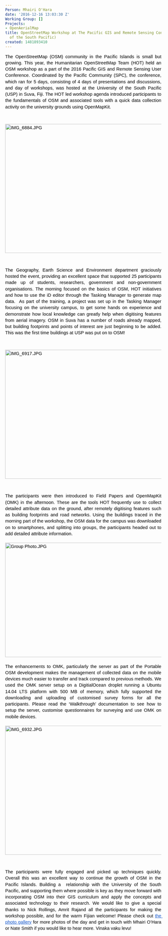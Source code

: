 ```yaml
---
Person: Mhairi O'Hara
date: '2016-12-16 13:03:30 Z'
Working Group: []
Projects:
- OpenAerialMap
title: OpenStreetMap Workshop at The Pacific GIS and Remote Sensing Conference (University
  of the South Pacific)
created: 1481893410
---
```

<p style="line-height: 1.38; margin-top: 0pt; margin-bottom: 0pt; text-align: justify;" dir="ltr"><span style="font-size: 14.666666666666666px; font-family: Arial; color: #000000; background-color: transparent; font-weight: 400; font-style: normal; font-variant: normal; text-decoration: none; vertical-align: baseline; white-space: pre-wrap;">The OpenStreetMap (OSM) community in the Pacific Islands is small but growing. This year, the Humanitarian OpenStreetMap Team (HOT) held an OSM workshop as a part of the 2016 Pacific GIS and Remote Sensing User Conference. Coordinated by the Pacific Community (SPC), the conference, which ran for 5 days, consisting of 4 days of presentations and discussions, and day of workshops, was hosted at the University of the South Pacific (USP) in Suva, Fiji. The HOT led workshop agenda introduced participants to the fundamentals of OSM and associated tools with a quick data collection activity on the university grounds using OpenMapKit. </span></p><p><strong id="docs-internal-guid-f569855b-07ba-cc58-87d2-3d0d8e185356" style="font-weight: normal;">&nbsp;</strong></p><p style="line-height: 1.38; margin-top: 0pt; margin-bottom: 0pt;" dir="ltr"><span style="font-size: 14.666666666666666px; font-family: Arial; color: #000000; background-color: transparent; font-weight: 400; font-style: normal; font-variant: normal; text-decoration: none; vertical-align: baseline; white-space: pre-wrap;"><img style="border: none; transform: rotate(0.00rad); -webkit-transform: rotate(0.00rad);" src="https://lh3.googleusercontent.com/jTBD1skAlRuZvPYb5uVBMp0_R7FGZqh4A_H9jo6DBM8SD_KdxoQB_R5urod603J-yTKc8HN0bgSCbjVVoHF38GA3n0d5cGB7Iz4ENgTC1YYdr9GcDx8rKw_OyA_4d5hnKc3wABzJ" alt="IMG_6884.JPG" width="624" height="416"></span></p><p><strong style="font-weight: normal;">&nbsp;</strong></p><p style="line-height: 1.38; margin-top: 0pt; margin-bottom: 0pt; text-align: justify;" dir="ltr"><span style="font-size: 14.666666666666666px; font-family: Arial; color: #000000; background-color: transparent; font-weight: 400; font-style: normal; font-variant: normal; text-decoration: none; vertical-align: baseline; white-space: pre-wrap;">The Geography, Earth Science and Environment department graciously hosted the event, providing an excellent space that supported 25 participants made up of students, researchers, government and non-government organisations. The morning focused on the basics of OSM, HOT initiatives and how to use the iD editor through the Tasking Manager to generate map data. &nbsp;As part of the training, a project was set up in the Tasking Manager focusing on the university campus, to get some hands on experience and demonstrate how local knowledge can greatly help when digitising features from aerial imagery. OSM in Suva has a number of roads already mapped, but building footprints and points of interest are just beginning to be added. This was the first time buildings at USP was put on to OSM! </span></p><p><strong style="font-weight: normal;">&nbsp;</strong></p><p style="line-height: 1.38; margin-top: 0pt; margin-bottom: 0pt;" dir="ltr"><span style="font-size: 14.666666666666666px; font-family: Arial; color: #000000; background-color: transparent; font-weight: 400; font-style: normal; font-variant: normal; text-decoration: none; vertical-align: baseline; white-space: pre-wrap;"><img style="border: none; transform: rotate(0.00rad); -webkit-transform: rotate(0.00rad);" src="https://lh4.googleusercontent.com/Y4EOxoT1rmk-cskV_AKxcsWsDp-qczJG-GoqnvwqwDM0tAlZD7HFa4pYmEhMxl6FKKdDGXtfpdDHuuPk2ublkyJehpMWwZ-zG6UDhinALCO3p1SpS--8ciGVxS6kOKHRXd_IWpz0" alt="IMG_6917.JPG" width="624" height="416"></span></p><p><strong style="font-weight: normal;">&nbsp;</strong></p><p style="line-height: 1.38; margin-top: 0pt; margin-bottom: 0pt; text-align: justify;" dir="ltr"><span style="font-size: 14.666666666666666px; font-family: Arial; color: #000000; background-color: transparent; font-weight: 400; font-style: normal; font-variant: normal; text-decoration: none; vertical-align: baseline; white-space: pre-wrap;">The participants were then introduced to Field Papers and OpenMapKit (OMK) in the afternoon. These are the tools HOT frequently use to collect detailed attribute data on the ground, after remotely digitising features such as building footprints and road networks. Using the buildings traced in the morning part</span><span style="font-size: 14.666666666666666px; font-family: Arial; color: #000000; background-color: transparent; font-weight: 400; font-style: normal; font-variant: normal; text-decoration: none; vertical-align: baseline; white-space: pre-wrap;"> of the workshop, the OSM data for the campus was downloaded on to smartphones, and splitting into groups, the participants headed out to add detailed attribute information.</span></p><p style="line-height: 1.38; margin-top: 0pt; margin-bottom: 0pt; text-align: justify;" dir="ltr">&nbsp;</p><p style="line-height: 1.38; margin-top: 0pt; margin-bottom: 0pt; text-align: justify;" dir="ltr"><span style="font-size: 14.666666666666666px; font-family: Arial; color: #000000; background-color: transparent; font-weight: 400; font-style: normal; font-variant: normal; text-decoration: none; vertical-align: baseline; white-space: pre-wrap;"><span id="docs-internal-guid-f569855b-07bc-0c39-9e3c-1462e34716c8" style="font-weight: normal;"><span style="font-size: 14.6667px; font-family: Arial; background-color: transparent; font-weight: 400; font-style: normal; font-variant-ligatures: normal; font-variant-caps: normal;"><img style="border-width: initial; border-style: none; transform: rotate(0rad);" src="https://lh6.googleusercontent.com/1YQs1bzdI9_zU0-svzlTXjrV93PKOyqocQUXVwhJ5kxR9WqhPIptxiqwJTEBf8jSbR4V3jMQxW3_YDsAbPU4VR3a-SlYtwIrWfbIh0ztqgIbUrqzqz5Y9HxsaisCcjHbMkKkIMCO" alt="Group Photo.JPG" width="624" height="369"></span></span></span></p><p style="line-height: 1.38; margin-top: 0pt; margin-bottom: 0pt; text-align: justify;" dir="ltr">&nbsp;</p><p style="line-height: 1.38; margin-top: 0pt; margin-bottom: 0pt; text-align: justify;" dir="ltr"><span style="font-size: 14.666666666666666px; font-family: Arial; color: #000000; background-color: transparent; font-weight: 400; font-style: normal; font-variant: normal; text-decoration: none; vertical-align: baseline; white-space: pre-wrap;">The enhancements to OMK, particularly the server as part of the Portable OSM development makes the management of collected data on the mobile devices much easier to transfer and track compared to previous methods. We used the OMK server setup on a DigitialOcean droplet running a Ubuntu 14.04 LTS platform with 500 MB of memory, which fully supported the downloading and uploading of customised survey forms for all the participants. Please read the ‘Walkthrough’ documentation to see how to setup the server, customise questionnaires for surveying and use OMK on mobile devices. </span></p><p style="line-height: 1.38; margin-top: 0pt; margin-bottom: 0pt; text-align: justify;" dir="ltr">&nbsp;</p><p style="line-height: 1.38; margin-top: 0pt; margin-bottom: 0pt;" dir="ltr"><span style="font-size: 14.666666666666666px; font-family: Arial; color: #000000; background-color: transparent; font-weight: 400; font-style: normal; font-variant: normal; text-decoration: none; vertical-align: baseline; white-space: pre-wrap;"><img style="border: none; transform: rotate(0.00rad); -webkit-transform: rotate(0.00rad);" src="https://lh4.googleusercontent.com/Hdl572WAfTKiAqoijFkPSfiEFQYV8cUyyuFq16CqaMZO_T4FaRpJub-QL-JupFMVN7DZRmpHMZWnIJ-mD7oMe8ZGqgBKA8kqF4b9y0P4p4uPxvZioO6G7IwSg_pB313xm20ZkL7S" alt="IMG_6932.JPG" width="624" height="416"></span></p><p><strong style="font-weight: normal;">&nbsp;</strong></p><p style="line-height: 1.38; margin-top: 0pt; margin-bottom: 0pt; text-align: justify;" dir="ltr"><span style="font-size: 14.666666666666666px; font-family: Arial; color: #000000; background-color: transparent; font-weight: 400; font-style: normal; font-variant: normal; text-decoration: none; vertical-align: baseline; white-space: pre-wrap;">The participants were fully engaged and picked up techniques quickly. Overall this was an excellent way to continue the growth of OSM in the Pacific Islands. Building a &nbsp;relationship with the University of the South Pacific, and supporting them where possible is key as they move forward with incorporating OSM into their GIS curriculum and apply the concepts and associated technology to their research. We would like to give a special thanks to Nick Rollings, Amrit Rajand all the participants for making the workshop possible, and for the warm Fijian welcome! Please check out </span><a style="text-decoration: none;" href="https://drive.google.com/file/d/0B0qNVunoiiLmOU0xWm5zSmpuZFE/view?usp=sharing"><span style="font-size: 14.666666666666666px; font-family: Arial; color: #1155cc; background-color: transparent; font-weight: 400; font-style: normal; font-variant: normal; text-decoration: underline; vertical-align: baseline; white-space: pre-wrap;">the photo gallery</span></a><span style="font-size: 14.666666666666666px; font-family: Arial; color: #000000; background-color: transparent; font-weight: 400; font-style: normal; font-variant: normal; text-decoration: none; vertical-align: baseline; white-space: pre-wrap;"> for more photos of the day and get in touch with Mhairi O’Hara or Nate Smith if you would like to hear more. Vinaka vaku levu!</span></p><p><span style="font-weight: normal;">&nbsp;</span></p>
